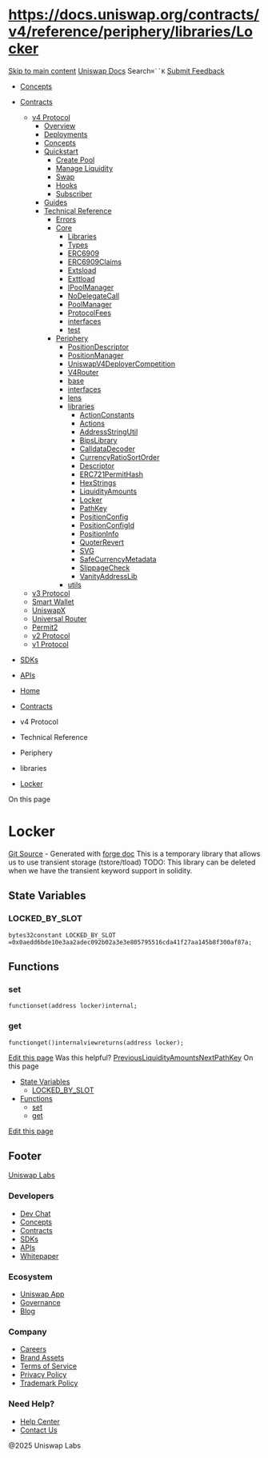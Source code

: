 # https://docs.uniswap.org/contracts/v4/reference/periphery/libraries/Locker

[Skip to main content](https://docs.uniswap.org/contracts/v4/reference/periphery/libraries/Locker#__docusaurus_skipToContent_fallback)
[Uniswap Docs](https://docs.uniswap.org/)
Search`⌘``K`
[Submit Feedback](https://docs.google.com/forms/d/e/1FAIpQLSdjSkZam8KiatL9XACRVxCHjDJjaPGbls77PCXDKFn4JwykXg/viewform)
  * [Concepts](https://docs.uniswap.org/concepts/overview)
  * [Contracts](https://docs.uniswap.org/contracts/v4/overview)
    * [v4 Protocol](https://docs.uniswap.org/contracts/v4/reference/periphery/libraries/Locker)
      * [Overview](https://docs.uniswap.org/contracts/v4/overview)
      * [Deployments](https://docs.uniswap.org/contracts/v4/deployments)
      * [Concepts](https://docs.uniswap.org/contracts/v4/reference/periphery/libraries/Locker)
      * [Quickstart](https://docs.uniswap.org/contracts/v4/reference/periphery/libraries/Locker)
        * [Create Pool](https://docs.uniswap.org/contracts/v4/quickstart/create-pool)
        * [Manage Liquidity](https://docs.uniswap.org/contracts/v4/reference/periphery/libraries/Locker)
        * [Swap](https://docs.uniswap.org/contracts/v4/quickstart/swap)
        * [Hooks](https://docs.uniswap.org/contracts/v4/reference/periphery/libraries/Locker)
        * [Subscriber](https://docs.uniswap.org/contracts/v4/quickstart/subscriber)
      * [Guides](https://docs.uniswap.org/contracts/v4/reference/periphery/libraries/Locker)
      * [Technical Reference](https://docs.uniswap.org/contracts/v4/reference/periphery/libraries/Locker)
        * [Errors](https://docs.uniswap.org/contracts/v4/reference/errors/)
        * [Core](https://docs.uniswap.org/contracts/v4/reference/periphery/libraries/Locker)
          * [Libraries](https://docs.uniswap.org/contracts/v4/reference/periphery/libraries/Locker)
          * [Types](https://docs.uniswap.org/contracts/v4/reference/periphery/libraries/Locker)
          * [ERC6909](https://docs.uniswap.org/contracts/v4/reference/core/ERC6909)
          * [ERC6909Claims](https://docs.uniswap.org/contracts/v4/reference/core/ERC6909Claims)
          * [Extsload](https://docs.uniswap.org/contracts/v4/reference/core/Extsload)
          * [Exttload](https://docs.uniswap.org/contracts/v4/reference/core/Exttload)
          * [IPoolManager](https://docs.uniswap.org/contracts/v4/reference/core/IPoolManager)
          * [NoDelegateCall](https://docs.uniswap.org/contracts/v4/reference/core/NoDelegateCall)
          * [PoolManager](https://docs.uniswap.org/contracts/v4/reference/core/PoolManager)
          * [ProtocolFees](https://docs.uniswap.org/contracts/v4/reference/core/ProtocolFees)
          * [interfaces](https://docs.uniswap.org/contracts/v4/reference/periphery/libraries/Locker)
          * [test](https://docs.uniswap.org/contracts/v4/reference/periphery/libraries/Locker)
        * [Periphery](https://docs.uniswap.org/contracts/v4/reference/periphery/libraries/Locker)
          * [PositionDescriptor](https://docs.uniswap.org/contracts/v4/reference/periphery/PositionDescriptor)
          * [PositionManager](https://docs.uniswap.org/contracts/v4/reference/periphery/PositionManager)
          * [UniswapV4DeployerCompetition](https://docs.uniswap.org/contracts/v4/reference/periphery/UniswapV4DeployerCompetition)
          * [V4Router](https://docs.uniswap.org/contracts/v4/reference/periphery/V4Router)
          * [base](https://docs.uniswap.org/contracts/v4/reference/periphery/libraries/Locker)
          * [interfaces](https://docs.uniswap.org/contracts/v4/reference/periphery/libraries/Locker)
          * [lens](https://docs.uniswap.org/contracts/v4/reference/periphery/libraries/Locker)
          * [libraries](https://docs.uniswap.org/contracts/v4/reference/periphery/libraries/Locker)
            * [ActionConstants](https://docs.uniswap.org/contracts/v4/reference/periphery/libraries/ActionConstants)
            * [Actions](https://docs.uniswap.org/contracts/v4/reference/periphery/libraries/Actions)
            * [AddressStringUtil](https://docs.uniswap.org/contracts/v4/reference/periphery/libraries/AddressStringUtil)
            * [BipsLibrary](https://docs.uniswap.org/contracts/v4/reference/periphery/libraries/BipsLibrary)
            * [CalldataDecoder](https://docs.uniswap.org/contracts/v4/reference/periphery/libraries/CalldataDecoder)
            * [CurrencyRatioSortOrder](https://docs.uniswap.org/contracts/v4/reference/periphery/libraries/CurrencyRatioSortOrder)
            * [Descriptor](https://docs.uniswap.org/contracts/v4/reference/periphery/libraries/Descriptor)
            * [ERC721PermitHash](https://docs.uniswap.org/contracts/v4/reference/periphery/libraries/ERC721PermitHash)
            * [HexStrings](https://docs.uniswap.org/contracts/v4/reference/periphery/libraries/HexStrings)
            * [LiquidityAmounts](https://docs.uniswap.org/contracts/v4/reference/periphery/libraries/LiquidityAmounts)
            * [Locker](https://docs.uniswap.org/contracts/v4/reference/periphery/libraries/Locker)
            * [PathKey](https://docs.uniswap.org/contracts/v4/reference/periphery/libraries/PathKey)
            * [PositionConfig](https://docs.uniswap.org/contracts/v4/reference/periphery/libraries/PositionConfig)
            * [PositionConfigId](https://docs.uniswap.org/contracts/v4/reference/periphery/libraries/PositionConfigId)
            * [PositionInfo](https://docs.uniswap.org/contracts/v4/reference/periphery/libraries/PositionInfoLibrary)
            * [QuoterRevert](https://docs.uniswap.org/contracts/v4/reference/periphery/libraries/QuoterRevert)
            * [SVG](https://docs.uniswap.org/contracts/v4/reference/periphery/libraries/SVG)
            * [SafeCurrencyMetadata](https://docs.uniswap.org/contracts/v4/reference/periphery/libraries/SafeCurrencyMetadata)
            * [SlippageCheck](https://docs.uniswap.org/contracts/v4/reference/periphery/libraries/SlippageCheck)
            * [VanityAddressLib](https://docs.uniswap.org/contracts/v4/reference/periphery/libraries/VanityAddressLib)
          * [utils](https://docs.uniswap.org/contracts/v4/reference/periphery/libraries/Locker)
    * [v3 Protocol](https://docs.uniswap.org/contracts/v4/reference/periphery/libraries/Locker)
    * [Smart Wallet](https://docs.uniswap.org/contracts/v4/reference/periphery/libraries/Locker)
    * [UniswapX](https://docs.uniswap.org/contracts/v4/reference/periphery/libraries/Locker)
    * [Universal Router](https://docs.uniswap.org/contracts/v4/reference/periphery/libraries/Locker)
    * [Permit2](https://docs.uniswap.org/contracts/v4/reference/periphery/libraries/Locker)
    * [v2 Protocol](https://docs.uniswap.org/contracts/v4/reference/periphery/libraries/Locker)
    * [v1 Protocol](https://docs.uniswap.org/contracts/v4/reference/periphery/libraries/Locker)
  * [SDKs](https://docs.uniswap.org/sdk/v4/overview)
  * [APIs](https://docs.uniswap.org/api/subgraph/overview)


  * [Home](https://docs.uniswap.org/)
  * [Contracts](https://docs.uniswap.org/contracts/v4/overview)
  * v4 Protocol
  * Technical Reference
  * Periphery
  * libraries
  * [Locker](https://docs.uniswap.org/contracts/v4/reference/periphery/libraries/Locker)


On this page
# Locker
[Git Source](https://github.com/uniswap/v4-periphery/blob/ea2bf2e1ba6863bb809fc2ff791744f308c4a26d/src/libraries/Locker.sol) - Generated with [forge doc](https://book.getfoundry.sh/reference/forge/forge-doc)
This is a temporary library that allows us to use transient storage (tstore/tload) TODO: This library can be deleted when we have the transient keyword support in solidity.
## State Variables[​](https://docs.uniswap.org/contracts/v4/reference/periphery/libraries/Locker#state-variables "Direct link to State Variables")
### LOCKED_BY_SLOT[​](https://docs.uniswap.org/contracts/v4/reference/periphery/libraries/Locker#locked_by_slot "Direct link to LOCKED_BY_SLOT")
```
bytes32constant LOCKED_BY_SLOT =0x0aedd6bde10e3aa2adec092b02a3e3e805795516cda41f27aa145b8f300af87a;
```

## Functions[​](https://docs.uniswap.org/contracts/v4/reference/periphery/libraries/Locker#functions "Direct link to Functions")
### set[​](https://docs.uniswap.org/contracts/v4/reference/periphery/libraries/Locker#set "Direct link to set")
```
functionset(address locker)internal;
```

### get[​](https://docs.uniswap.org/contracts/v4/reference/periphery/libraries/Locker#get "Direct link to get")
```
functionget()internalviewreturns(address locker);
```

[Edit this page](https://github.com/uniswap/uniswap-docs/tree/main/docs/contracts/v4/reference/periphery/libraries/Locker.md)
Was this helpful?
[PreviousLiquidityAmounts](https://docs.uniswap.org/contracts/v4/reference/periphery/libraries/LiquidityAmounts)[NextPathKey](https://docs.uniswap.org/contracts/v4/reference/periphery/libraries/PathKey)
On this page
  * [State Variables](https://docs.uniswap.org/contracts/v4/reference/periphery/libraries/Locker#state-variables)
    * [LOCKED_BY_SLOT](https://docs.uniswap.org/contracts/v4/reference/periphery/libraries/Locker#locked_by_slot)
  * [Functions](https://docs.uniswap.org/contracts/v4/reference/periphery/libraries/Locker#functions)
    * [set](https://docs.uniswap.org/contracts/v4/reference/periphery/libraries/Locker#set)
    * [get](https://docs.uniswap.org/contracts/v4/reference/periphery/libraries/Locker#get)


[Edit this page](https://github.com/uniswap/uniswap-docs/tree/main/docs/contracts/v4/reference/periphery/libraries/Locker.md)
## Footer
[Uniswap Labs](https://docs.uniswap.org/)
### Developers
  * [Dev Chat](https://discord.com/invite/uniswap)
  * [Concepts](https://docs.uniswap.org/concepts/overview)
  * [Contracts](https://docs.uniswap.org/contracts/v4/overview)
  * [SDKs](https://docs.uniswap.org/sdk/v4/overview)
  * [APIs](https://docs.uniswap.org/api/subgraph/overview)
  * [Whitepaper](https://app.uniswap.org/whitepaper-v4.pdf)


### Ecosystem
  * [Uniswap App](https://app.uniswap.org/)
  * [Governance](https://www.uniswapfoundation.org/governance)
  * [Blog](https://blog.uniswap.org/)


### Company
  * [Careers](https://boards.greenhouse.io/uniswaplabs)
  * [Brand Assets](https://github.com/Uniswap/brand-assets/raw/main/Uniswap%20Brand%20Assets.zip)
  * [Terms of Service](https://support.uniswap.org/hc/en-us/articles/30935100859661-Uniswap-Labs-Terms-of-Service)
  * [Privacy Policy](https://support.uniswap.org/hc/en-us/articles/30934457771405-Uniswap-Labs-Privacy-Policy)
  * [Trademark Policy](https://support.uniswap.org/hc/en-us/articles/30934762216973-Uniswap-Labs-Trademark-Guidelines)


### Need Help?
  * [Help Center](https://support.uniswap.org/)
  * [Contact Us](https://support.uniswap.org/hc/en-us/requests/new)


@2025 Uniswap Labs
[](https://github.com/uniswap/uniswap-docs)[](https://twitter.com/Uniswap)[](https://discord.com/invite/uniswap)
